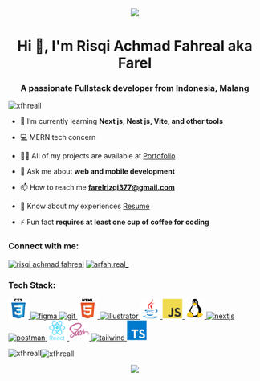 <div align="center">
  <img src="https://media.giphy.com/media/vzO0Vc8b2VBLi/giphy.gif" width="300"/>
</div>

<h1 align="center">Hi 👋, I'm Risqi Achmad Fahreal aka Farel</h1>
<h3 align="center">A passionate Fullstack developer from Indonesia, Malang</h3>

<p align="left"> <img src="https://komarev.com/ghpvc/?username=xfhreall&label=Profile%20views&color=0e75b6&style=flat" alt="xfhreall" /> </p>

- 🌱 I’m currently learning **Next js, Nest js, Vite,  and other tools**

- 💻 MERN tech concern

- 👨‍💻 All of my projects are available at [Portofolio](https://xfhreall.vercel.app/)

- 💬 Ask me about **web and mobile development**

- 📫 How to reach me **farelrizqi377@gmail.com**

- 📄 Know about my experiences [Resume](https://drive.google.com/file/d/1AOOfAUFsj960NvZLMhmQuPZKFDKBZR1c/view?usp=sharing)

- ⚡ Fun fact **requires at least one cup of coffee for coding**

<h3 align="left">Connect with me:</h3>
<p align="left">
<a href="https://linkedin.com/in/risqi achmad fahreal" target="blank"><img align="center" src="https://raw.githubusercontent.com/rahuldkjain/github-profile-readme-generator/master/src/images/icons/Social/linked-in-alt.svg" alt="risqi achmad fahreal" height="30" width="40" /></a>
<a href="https://instagram.com/arfah.real_" target="blank"><img align="center" src="https://raw.githubusercontent.com/rahuldkjain/github-profile-readme-generator/master/src/images/icons/Social/instagram.svg" alt="arfah.real_" height="30" width="40" /></a>
</p>

<h3 align="left">Tech Stack:</h3>
<p align="left"> <a href="https://www.w3schools.com/css/" target="_blank" rel="noreferrer"> <img src="https://raw.githubusercontent.com/devicons/devicon/master/icons/css3/css3-original-wordmark.svg" alt="css3" width="40" height="40"/> </a> <a href="https://www.figma.com/" target="_blank" rel="noreferrer"> <img src="https://www.vectorlogo.zone/logos/figma/figma-icon.svg" alt="figma" width="40" height="40"/> </a> <a href="https://git-scm.com/" target="_blank" rel="noreferrer"> <img src="https://www.vectorlogo.zone/logos/git-scm/git-scm-icon.svg" alt="git" width="40" height="40"/> </a> <a href="https://www.w3.org/html/" target="_blank" rel="noreferrer"> <img src="https://raw.githubusercontent.com/devicons/devicon/master/icons/html5/html5-original-wordmark.svg" alt="html5" width="40" height="40"/> </a> <a href="https://www.adobe.com/in/products/illustrator.html" target="_blank" rel="noreferrer"> <img src="https://www.vectorlogo.zone/logos/adobe_illustrator/adobe_illustrator-icon.svg" alt="illustrator" width="40" height="40"/> </a> <a href="https://www.java.com" target="_blank" rel="noreferrer"> <img src="https://raw.githubusercontent.com/devicons/devicon/master/icons/java/java-original.svg" alt="java" width="40" height="40"/> </a> <a href="https://developer.mozilla.org/en-US/docs/Web/JavaScript" target="_blank" rel="noreferrer"> <img src="https://raw.githubusercontent.com/devicons/devicon/master/icons/javascript/javascript-original.svg" alt="javascript" width="40" height="40"/> </a> <a href="https://www.linux.org/" target="_blank" rel="noreferrer"> <img src="https://raw.githubusercontent.com/devicons/devicon/master/icons/linux/linux-original.svg" alt="linux" width="40" height="40"/> </a> <a href="https://nextjs.org/" target="_blank" rel="noreferrer"> <img src="https://cdn.worldvectorlogo.com/logos/nextjs-2.svg" alt="nextjs" width="40" height="40"/> </a> <a href="https://postman.com" target="_blank" rel="noreferrer"> <img src="https://www.vectorlogo.zone/logos/getpostman/getpostman-icon.svg" alt="postman" width="40" height="40"/> </a> <a href="https://reactjs.org/" target="_blank" rel="noreferrer"> <img src="https://raw.githubusercontent.com/devicons/devicon/master/icons/react/react-original-wordmark.svg" alt="react" width="40" height="40"/> </a> <a href="https://sass-lang.com" target="_blank" rel="noreferrer"> <img src="https://raw.githubusercontent.com/devicons/devicon/master/icons/sass/sass-original.svg" alt="sass" width="40" height="40"/> </a> <a href="https://tailwindcss.com/" target="_blank" rel="noreferrer"> <img src="https://www.vectorlogo.zone/logos/tailwindcss/tailwindcss-icon.svg" alt="tailwind" width="40" height="40"/> </a> <a href="https://www.typescriptlang.org/" target="_blank" rel="noreferrer"> <img src="https://raw.githubusercontent.com/devicons/devicon/master/icons/typescript/typescript-original.svg" alt="typescript" width="40" height="40"/> </a> </p>

<p><img align="left" src="https://github-readme-stats.vercel.app/api/top-langs?username=xfhreall&show_icons=true&theme=dark&title_color=ffffff&text_color=ffffff&locale=en&layout=compact" alt="xfhreall" /></p>
<p><img align="center" src="https://github-readme-streak-stats.herokuapp.com/?user=xfhreall&theme=dark" alt="xfhreall" /></p>

<div align="center">
  <img src="https://capsule-render.vercel.app/api?type=waving&color=gradient&height=120&section=footer" />
</div>

